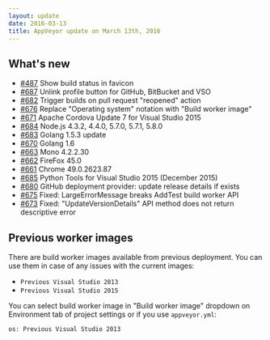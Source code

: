 ```yaml
---
layout: update
date: 2016-03-13
title: AppVeyor update on March 13th, 2016
---
```


## What's new 

* [#487](https://github.com/appveyor/ci/issues/487) Show build status in favicon
* [#687](https://github.com/appveyor/ci/issues/687) Unlink profile button for GitHub, BitBucket and VSO
* [#682](https://github.com/appveyor/ci/issues/682) Trigger builds on pull request "reopened" action
* [#676](https://github.com/appveyor/ci/issues/676) Replace "Operating system" notation with "Build worker image"
* [#671](https://github.com/appveyor/ci/issues/671) Apache Cordova Update 7 for Visual Studio 2015
* [#684](https://github.com/appveyor/ci/issues/684) Node.js 4.3.2, 4.4.0, 5.7.0, 5.7.1, 5.8.0
* [#683](https://github.com/appveyor/ci/issues/683) Golang 1.5.3 update
* [#670](https://github.com/appveyor/ci/issues/670) Golang 1.6
* [#663](https://github.com/appveyor/ci/issues/663) Mono 4.2.2.30
* [#662](https://github.com/appveyor/ci/issues/662) FireFox 45.0
* [#661](https://github.com/appveyor/ci/issues/661) Chrome 49.0.2623.87
* [#685](https://github.com/appveyor/ci/issues/685) Python Tools for Visual Studio 2015 (December 2015)
* [#680](https://github.com/appveyor/ci/issues/680) GitHub deployment provider: update release details if exists
* [#675](https://github.com/appveyor/ci/issues/675) Fixed: LargeErrorMessage breaks AddTest build worker API
* [#673](https://github.com/appveyor/ci/issues/673) Fixed: "UpdateVersionDetails" API method does not return descriptive error

## Previous worker images

There are build worker images available from previous deployment. You can use them in case of any issues with the current images:

- `Previous Visual Studio 2013`
- `Previous Visual Studio 2015`

You can select build worker image in "Build worker image" dropdown on Environment tab of project settings or if you use `appveyor.yml`:

    os: Previous Visual Studio 2013